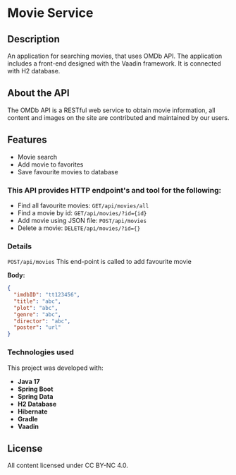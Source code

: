 # Movie Service

## Description
An application for searching movies, that uses OMDb API. The application includes a front-end designed with the Vaadin framework. 
It is connected with H2 database. 

## About the API
The OMDb API is a RESTful web service to obtain movie information, all content and images on the site are contributed and maintained by our users.

## Features
- Movie search
- Add movie to favorites
- Save favourite movies to database

### This API provides HTTP endpoint's and tool for the following:

- Find all favourite movies: `GET/api/movies/all`
- Find a movie by id: `GET/api/movies/?id={id}`
- Add movie using JSON file: `POST/api/movies`
- Delete a movie: `DELETE/api/movies/?id={}`

### Details

`POST/api/movies`
This end-point is called to add favourite movie

**Body:**
```json
{
  "imdbID": "tt123456",
  "title": "abc",
  "plot": "abc",
  "genre": "abc",
  "director": "abc",
  "poster": "url"
}
```

### Technologies used

This project was developed with:

- **Java 17**
- **Spring Boot**
- **Spring Data**
- **H2 Database**
- **Hibernate**
- **Gradle**
- **Vaadin**

## License
All content licensed under CC BY-NC 4.0.
